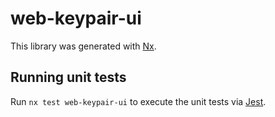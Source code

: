 # web-keypair-ui

This library was generated with [Nx](https://nx.dev).

## Running unit tests

Run `nx test web-keypair-ui` to execute the unit tests via [Jest](https://jestjs.io).
